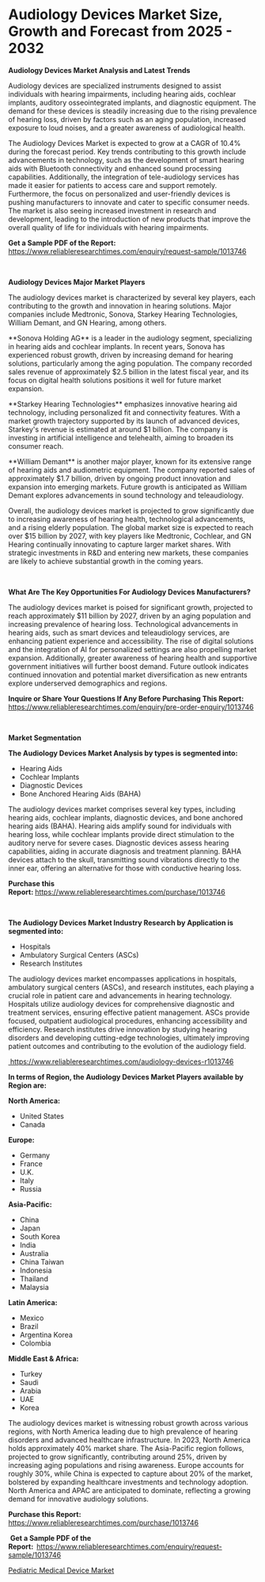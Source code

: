 <p><h1>Audiology Devices Market Size, Growth and Forecast from 2025 - 2032</h1></p><p><strong>Audiology Devices Market Analysis and Latest Trends</strong></p>
<p><p>Audiology devices are specialized instruments designed to assist individuals with hearing impairments, including hearing aids, cochlear implants, auditory osseointegrated implants, and diagnostic equipment. The demand for these devices is steadily increasing due to the rising prevalence of hearing loss, driven by factors such as an aging population, increased exposure to loud noises, and a greater awareness of audiological health.</p><p>The Audiology Devices Market is expected to grow at a CAGR of 10.4% during the forecast period. Key trends contributing to this growth include advancements in technology, such as the development of smart hearing aids with Bluetooth connectivity and enhanced sound processing capabilities. Additionally, the integration of tele-audiology services has made it easier for patients to access care and support remotely. Furthermore, the focus on personalized and user-friendly devices is pushing manufacturers to innovate and cater to specific consumer needs. The market is also seeing increased investment in research and development, leading to the introduction of new products that improve the overall quality of life for individuals with hearing impairments.</p></p>
<p><strong>Get a Sample PDF of the Report:&nbsp;</strong> <a href="https://www.reliableresearchtimes.com/enquiry/request-sample/1013746?utm_campaign=3065&utm_medium=2&utm_source=Github&utm_content=ia&utm_term=04032025&utm_id=audiology-devices">https://www.reliableresearchtimes.com/enquiry/request-sample/1013746</a></p>
<p>&nbsp;</p>
<p><strong>Audiology Devices Major Market Players</strong></p>
<p><p>The audiology devices market is characterized by several key players, each contributing to the growth and innovation in hearing solutions. Major companies include Medtronic, Sonova, Starkey Hearing Technologies, William Demant, and GN Hearing, among others.</p><p>**Sonova Holding AG** is a leader in the audiology segment, specializing in hearing aids and cochlear implants. In recent years, Sonova has experienced robust growth, driven by increasing demand for hearing solutions, particularly among the aging population. The company recorded sales revenue of approximately $2.5 billion in the latest fiscal year, and its focus on digital health solutions positions it well for future market expansion.</p><p>**Starkey Hearing Technologies** emphasizes innovative hearing aid technology, including personalized fit and connectivity features. With a market growth trajectory supported by its launch of advanced devices, Starkey's revenue is estimated at around $1 billion. The company is investing in artificial intelligence and telehealth, aiming to broaden its consumer reach.</p><p>**William Demant** is another major player, known for its extensive range of hearing aids and audiometric equipment. The company reported sales of approximately $1.7 billion, driven by ongoing product innovation and expansion into emerging markets. Future growth is anticipated as William Demant explores advancements in sound technology and teleaudiology.</p><p>Overall, the audiology devices market is projected to grow significantly due to increasing awareness of hearing health, technological advancements, and a rising elderly population. The global market size is expected to reach over $15 billion by 2027, with key players like Medtronic, Cochlear, and GN Hearing continually innovating to capture larger market shares. With strategic investments in R&D and entering new markets, these companies are likely to achieve substantial growth in the coming years.</p></p>
<p>&nbsp;</p>
<p><strong>What Are The Key Opportunities For Audiology Devices Manufacturers?</strong></p>
<p><p>The audiology devices market is poised for significant growth, projected to reach approximately $11 billion by 2027, driven by an aging population and increasing prevalence of hearing loss. Technological advancements in hearing aids, such as smart devices and teleaudiology services, are enhancing patient experience and accessibility. The rise of digital solutions and the integration of AI for personalized settings are also propelling market expansion. Additionally, greater awareness of hearing health and supportive government initiatives will further boost demand. Future outlook indicates continued innovation and potential market diversification as new entrants explore underserved demographics and regions.</p></p>
<p><strong>Inquire or Share Your Questions If Any Before Purchasing This Report:</strong> <a href="https://www.reliableresearchtimes.com/enquiry/pre-order-enquiry/1013746?utm_campaign=3065&utm_medium=2&utm_source=Github&utm_content=ia&utm_term=04032025&utm_id=audiology-devices">https://www.reliableresearchtimes.com/enquiry/pre-order-enquiry/1013746</a></p>
<p>&nbsp;</p>
<p><strong>Market Segmentation</strong></p>
<p><strong>The Audiology Devices Market Analysis by types is segmented into:</strong></p>
<p><ul><li>Hearing Aids</li><li>Cochlear Implants</li><li>Diagnostic Devices</li><li>Bone Anchored Hearing Aids (BAHA)</li></ul></p>
<p><p>The audiology devices market comprises several key types, including hearing aids, cochlear implants, diagnostic devices, and bone anchored hearing aids (BAHA). Hearing aids amplify sound for individuals with hearing loss, while cochlear implants provide direct stimulation to the auditory nerve for severe cases. Diagnostic devices assess hearing capabilities, aiding in accurate diagnosis and treatment planning. BAHA devices attach to the skull, transmitting sound vibrations directly to the inner ear, offering an alternative for those with conductive hearing loss.</p></p>
<p><strong>Purchase this Report:&nbsp;</strong><a href="https://www.reliableresearchtimes.com/purchase/1013746?utm_campaign=3065&utm_medium=2&utm_source=Github&utm_content=ia&utm_term=04032025&utm_id=audiology-devices">https://www.reliableresearchtimes.com/purchase/1013746</a></p>
<p>&nbsp;</p>
<p><strong>The Audiology Devices Market Industry Research by Application is segmented into:</strong></p>
<p><ul><li>Hospitals</li><li>Ambulatory Surgical Centers (ASCs)</li><li>Research Institutes</li></ul></p>
<p><p>The audiology devices market encompasses applications in hospitals, ambulatory surgical centers (ASCs), and research institutes, each playing a crucial role in patient care and advancements in hearing technology. Hospitals utilize audiology devices for comprehensive diagnostic and treatment services, ensuring effective patient management. ASCs provide focused, outpatient audiological procedures, enhancing accessibility and efficiency. Research institutes drive innovation by studying hearing disorders and developing cutting-edge technologies, ultimately improving patient outcomes and contributing to the evolution of the audiology field.</p></p>
<p><a href="https://www.reliableresearchtimes.com/audiology-devices-r1013746?utm_campaign=3065&utm_medium=2&utm_source=Github&utm_content=ia&utm_term=04032025&utm_id=audiology-devices">&nbsp;https://www.reliableresearchtimes.com/audiology-devices-r1013746</a></p>
<p><strong>In terms of Region, the Audiology Devices Market Players available by Region are:</strong></p>
<p>
    <p> <strong> North America: </strong>
        <ul>
            <li>United States</li>
            <li>Canada</li>
        </ul>
        </p> 
    <p> <strong> Europe: </strong>
        <ul>
            <li>Germany</li>
            <li>France</li>
            <li>U.K.</li>
            <li>Italy</li>
            <li>Russia</li>
        </ul>
        </p> 
    <p> <strong> Asia-Pacific: </strong>
        <ul>
            <li>China</li>
            <li>Japan</li>
            <li>South Korea</li>
            <li>India</li>
            <li>Australia</li>
            <li>China Taiwan</li>
            <li>Indonesia</li>
            <li>Thailand</li>
            <li>Malaysia</li>
        </ul>
        </p> 
    <p> <strong> Latin America: </strong>
        <ul>
            <li>Mexico</li>
            <li>Brazil</li>
            <li>Argentina Korea</li>
            <li>Colombia</li>
        </ul>
        </p> 
    <p> <strong> Middle East & Africa: </strong>
        <ul>
            <li>Turkey</li>
            <li>Saudi</li>
            <li>Arabia</li>
            <li>UAE</li>
            <li>Korea</li>
        </ul>
    </p>
    </p>
<p><p>The audiology devices market is witnessing robust growth across various regions, with North America leading due to high prevalence of hearing disorders and advanced healthcare infrastructure. In 2023, North America holds approximately 40% market share. The Asia-Pacific region follows, projected to grow significantly, contributing around 25%, driven by increasing aging populations and rising awareness. Europe accounts for roughly 30%, while China is expected to capture about 20% of the market, bolstered by expanding healthcare investments and technology adoption. North America and APAC are anticipated to dominate, reflecting a growing demand for innovative audiology solutions.</p></p>
<p><strong>Purchase this Report: </strong><a href="https://www.reliableresearchtimes.com/purchase/1013746?utm_campaign=3065&utm_medium=2&utm_source=Github&utm_content=ia&utm_term=04032025&utm_id=audiology-devices">https://www.reliableresearchtimes.com/purchase/1013746</a></p>
<p>&nbsp;<strong>Get a Sample PDF of the Report:&nbsp;&nbsp;</strong><a href="https://www.reliableresearchtimes.com/enquiry/request-sample/1013746?utm_campaign=3065&utm_medium=2&utm_source=Github&utm_content=ia&utm_term=04032025&utm_id=audiology-devices">https://www.reliableresearchtimes.com/enquiry/request-sample/1013746</a></p>
<p><strong></strong></p>
<p><p><a href="https://github.com/djarixneoza/Market-Research-Report-List-1/blob/main/pediatric-medical-device-market.md?utm_campaign=3065&utm_medium=2&utm_source=Github&utm_content=ia&utm_term=04032025&utm_id=audiology-devices">Pediatric Medical Device Market</a></p></p>